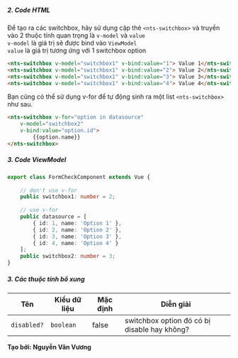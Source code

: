 ##### 2. Code HTML

Để tạo ra các switchbox, hãy sử dụng cặp thẻ `<nts-switchbox>` và truyền vào 2 thuộc tính quan trọng là `v-model` và `value`  
`v-model` là giá trị sẽ được bind vào `ViewModel`  
`value` là giá trị tương ứng với 1 switchbox option  
```html
<nts-switchbox v-model="switchbox1" v-bind:value="1"> Value 1</nts-switchbox>
<nts-switchbox v-model="switchbox1" v-bind:value="2"> Value 2</nts-switchbox>
<nts-switchbox v-model="switchbox1" v-bind:value="3"> Value 3</nts-switchbox>
<nts-switchbox v-model="switchbox1" v-bind:value="4"> Value 4</nts-switchbox>
```

Bạn cũng có thể sử dụng v-for để tự động sinh ra một list `<nts-switchbox>` như sau.  
```html
<nts-switchbox v-for="option in datasource" 
    v-model="switchbox2" 
    v-bind:value="option.id">
        {{option.name}}
</nts-switchbox>
```

##### 3. Code ViewModel
```typescript
export class FormCheckComponent extends Vue {
    
    // don't use v-for
    public switchbox1: number = 2;
    
    // use v-for
    public datasource = [
        { id: 1, name: 'Option 1' },
        { id: 2, name: 'Option 2' },
        { id: 3, name: 'Option 3' },
        { id: 4, name: 'Option 4' }
    ];
    public switchbox2: number = 3;
}
```
##### 3. Các thuộc tính bổ xung

| Tên | Kiểu dữ liệu | Mặc định | Diễn giải |
| -----|---------|--------------|-----------|
| `disabled?` | `boolean` | false | switchbox option đó có bị disable hay không? |

**Tạo bởi: Nguyễn Văn Vương**